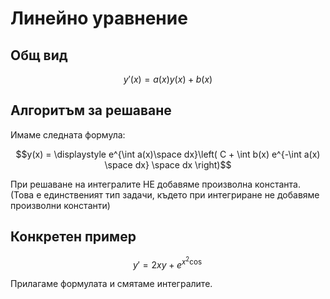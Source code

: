 # Линейно уравнение

## Общ вид

$$y'(x) = a(x)y(x) + b(x)$$

## Алгоритъм за решаване

Имаме следната формула:

$$y(x) = \displaystyle e^{\int a(x)\space dx}\left( C + \int b(x) e^{-\int a(x) \space dx} \space dx \right)$$

При решаване на интегралите НЕ добавяме произволна константа. (Това е единственият тип задачи, където при интегриране не добавяме произволни константи)

## Конкретен пример

$$y' = 2xy + e^{x^2 \cos}$$

Прилагаме формулата и смятаме интегралите.